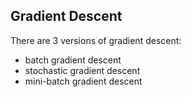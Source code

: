 ##

## Gradient Descent

There are 3 versions of gradient descent:
- batch gradient descent
- stochastic gradient descent
- mini-batch gradient descent

